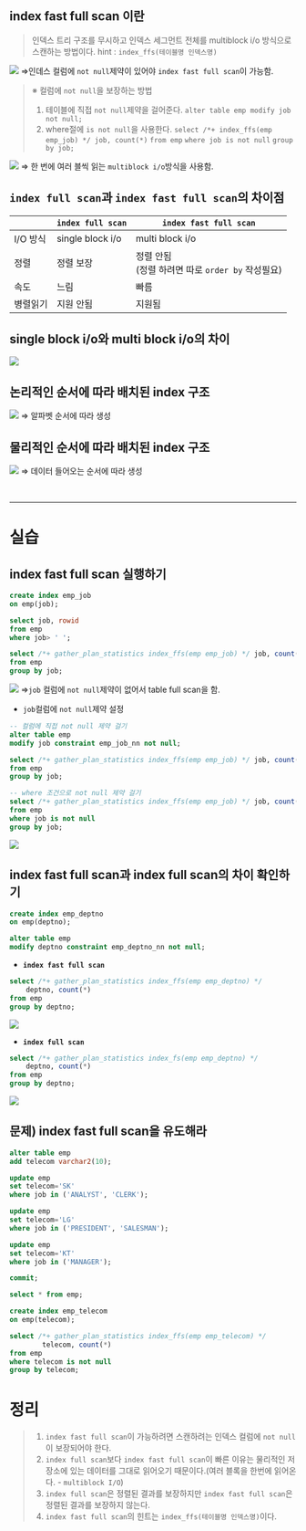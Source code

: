 
## index fast full scan 이란

> 인덱스 트리 구조를 무시하고 인덱스 세그먼트 전체를 multiblock i/o 방식으로 스캔하는 방법이다.
> hint : `index_ffs(테이블명 인덱스명)`

![](🗂️sql/oracle/img/sql_tuning20/chapter8/8-1.png)
⇒인데스 컬럼에 `not null`제약이 있어야 `index fast full scan`이 가능함.

>※ 컬럼에 `not null`을 보장하는 방법
>1. 테이블에 직접 `not null`제약을 걸어준다.
>	`alter table emp modify job not null;`
>2. where절에 `is not null`을 사용한다.
>	`select /*+ index_ffs(emp emp_job) */ job, count(*)`
>	`from emp`
>	`where job is not null`
>	`group by job;`


![](🗂️sql/oracle/img/sql_tuning20/chapter8/8-2.png)
⇒ 한 번에 여러 블씩 읽는 `multiblock i/o`방식을 사용함.

## `index full scan`과 `index fast full scan`의 차이점

|          | `index full scan` | `index fast full scan`                              |
| -------- | ----------------- | --------------------------------------------------- |
| I/O 방식 | single block i/o  | multi block i/o                                     |
| 정렬     | 정렬 보장         | 정렬 안됨<br>(정렬 하려면 따로 `order by` 작성필요) |
| 속도     | 느림              | 빠름                                                |
| 병렬읽기         | 지원 안됨                  |    지원됨                                                 |


## single block i/o와 multi block i/o의 차이
 
![](🗂️sql/oracle/img/sql_tuning20/chapter8/8-3.png)


## 논리적인 순서에 따라 배치된 index 구조

![](🗂️sql/oracle/img/sql_tuning20/chapter8/8-4.png)
⇒ 알파벳 순서에 따라 생성

## 물리적인 순서에 따라 배치된 index 구조

![](🗂️sql/oracle/img/sql_tuning20/chapter8/8-5.png)
⇒ 데이터 들어오는 순서에 따라 생성

<br>

---
# 실습

## index fast full scan 실행하기

```sql
create index emp_job
on emp(job);

select job, rowid
from emp
where job> ' ';

select /*+ gather_plan_statistics index_ffs(emp emp_job) */ job, count(*)
from emp
group by job;
```
![](🗂️sql/oracle/img/sql_tuning20/chapter8/8-6.png)
⇒`job` 컬럼에 `not null`제약이 없어서 table full scan을 함.

- `job`컬럼에 `not null`제약 설정
```sql
-- 컬럼에 직접 not null 제약 걸기
alter table emp
modify job constraint emp_job_nn not null;

select /*+ gather_plan_statistics index_ffs(emp emp_job) */ job, count(*)
from emp
group by job;

-- where 조건으로 not null 제약 걸기
select /*+ gather_plan_statistics index_ffs(emp emp_job) */ job, count(*)
from emp
where job is not null
group by job;
```
![](🗂️sql/oracle/img/sql_tuning20/chapter8/8-7.png)


## index fast full scan과 index full scan의 차이 확인하기

```sql
create index emp_deptno
on emp(deptno);

alter table emp
modify deptno constraint emp_deptno_nn not null;
```

- **`index fast full scan`**
```sql
select /*+ gather_plan_statistics index_ffs(emp emp_deptno) */ 
	deptno, count(*)
from emp
group by deptno;
```
![](🗂️sql/oracle/img/sql_tuning20/chapter8/8-8.png)

- **`index full scan`**
```sql
select /*+ gather_plan_statistics index_fs(emp emp_deptno) */ 
	deptno, count(*)
from emp
group by deptno;
```
![](🗂️sql/oracle/img/sql_tuning20/chapter8/8-9.png)


## 문제) index fast full scan을 유도해라

```sql
alter table emp
add telecom varchar2(10);

update emp
set telecom='SK'
where job in ('ANALYST', 'CLERK');

update emp
set telecom='LG'
where job in ('PRESIDENT', 'SALESMAN');

update emp
set telecom='KT'
where job in ('MANAGER');

commit;

select * from emp;

create index emp_telecom
on emp(telecom);

select /*+ gather_plan_statistics index_ffs(emp emp_telecom) */ 
        telecom, count(*)
from emp
where telecom is not null
group by telecom;
```



# 정리

>1. `index fast full scan`이 가능하려면 스캔하려는 인덱스 컬럼에 `not null`이 보장되어야 한다.
>2. `index full scan`보다 `index fast full scan`이 빠른 이유는 물리적인 저장소에 있는 데이터를 그대로 읽어오기 때문이다.(여러 블록을 한번에 읽어온다. - `multiblock I/O`)
>3. `index full scan`은 정렬된 결과를 보장하지만 `index fast full scan`은 정렬된 결과를 보장하지 않는다.
>4. `index fast full scan`의 힌트는 `index_ffs(테이블명 인덱스명)`이다.

